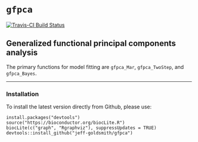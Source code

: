 # `gfpca`

[![Travis-CI Build Status](https://travis-ci.org/jeff-goldsmith/gfpca.svg?branch=master)](https://travis-ci.org/jeff-goldsmith/gfpca)

## Generalized functional principal components analysis

The primary functions for model fitting are `gfpca_Mar`, `gfpca_TwoStep`, and `gfpca_Bayes`. 

---------------

### Installation

To install the latest version directly from Github, please use:
<pre><code>install.packages("devtools")
source("https://bioconductor.org/biocLite.R")
biocLite(c("graph", "Rgraphviz"), suppressUpdates = TRUE)
devtools::install_github("jeff-goldsmith/gfpca")
</code></pre>

